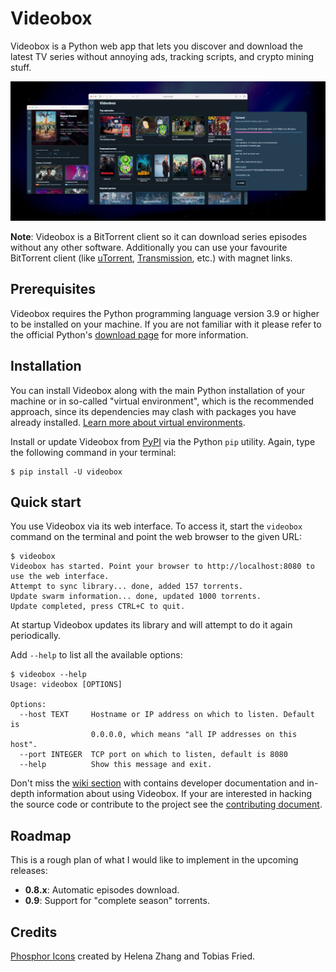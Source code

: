 # Videobox

Videobox is a Python web app that lets you discover and download the latest TV series without annoying ads, tracking scripts, and crypto mining stuff.

![The Videobox home page](screenshot.jpg)

**Note**: Videobox is a BitTorrent client so it can download series episodes without any other software. Additionally you can use your favourite BitTorrent client (like [uTorrent](https://www.utorrent.com), [Transmission](https://transmissionbt.com), etc.) with magnet links.

## Prerequisites

Videobox requires the Python programming language version 3.9 or higher to be installed on your machine. If you are not familiar with it please refer to the official Python's [download page][d] for more information.

## Installation

You can install Videobox along with the main Python installation of your machine or in so-called "virtual environment", which is the recommended approach, since its dependencies may clash with packages you have already installed. [Learn more about virtual environments][venv]. 

Install or update Videobox from [PyPI][2] via the Python `pip` utility. Again, type the following command in your terminal:

```
$ pip install -U videobox
```

## Quick start

You use Videobox via its web interface. To access it, start the `videobox` command on the terminal and point the web browser to the given URL:

```
$ videobox
Videobox has started. Point your browser to http://localhost:8080 to use the web interface.
Attempt to sync library... done, added 157 torrents.
Update swarm information... done, updated 1000 torrents.
Update completed, press CTRL+C to quit.
```

At startup Videobox updates its library and will attempt to do it again periodically.

Add `--help` to list all the available options:

```
$ videobox --help 
Usage: videobox [OPTIONS]

Options:
  --host TEXT     Hostname or IP address on which to listen. Default is
                  0.0.0.0, which means "all IP addresses on this host".
  --port INTEGER  TCP port on which to listen, default is 8080
  --help          Show this message and exit.
```

Don't miss the [wiki section][wiki] with contains developer documentation and in-depth information about using Videobox. If your are interested in hacking the source code or contribute to the project see the [contributing document][contrib]. 

## Roadmap

This is a rough plan of what I would like to implement in the upcoming releases:

* **0.8.x**: Automatic episodes download.
* **0.9**: Support for "complete season" torrents.

## Credits 

[Phosphor Icons][i] created by Helena Zhang and Tobias Fried.


[2]: https://pypi.org/project/videobox/
[i]: https://phosphoricons.com
[d]: https://www.python.org/downloads/
[venv]: https://docs.python.org/3/library/venv.html
[contrib]: CONTRIBUTING.md
[wiki]: https://github.com/passiomatic/videobox/wiki